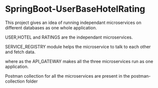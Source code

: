 # SpringBoot-UserBaseHotelRating


This project gives an idea of running independant microservices on different databases as one whole application.


USER,HOTEL and RATINGS are the independant microservices.

SERVICE_REGISTRY module helps the microservice to talk to each other and fetch data.

where as the API_GATEWAY makes all the three microservices run as one application.

Postman collection for all the microservices are present in the postman-collection folder
